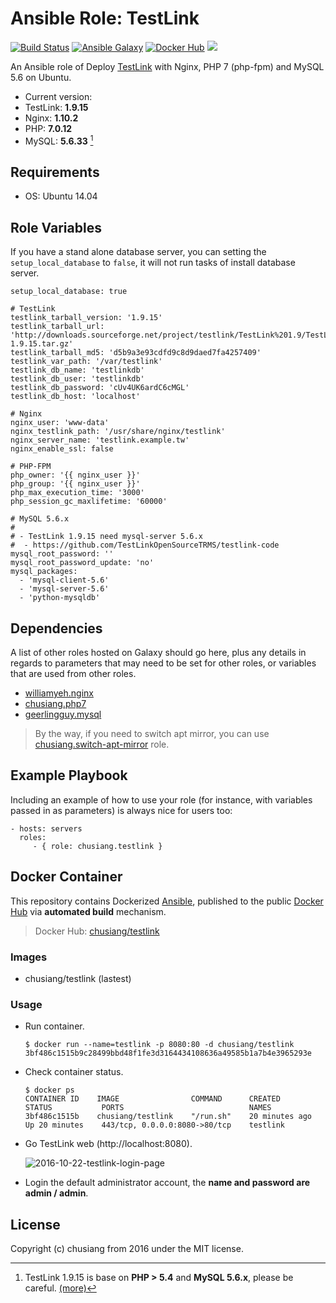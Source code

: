 # Ansible Role: TestLink

[![Build Status](https://travis-ci.org/chusiang/testlink.ansible.role.svg?branch=master)](https://travis-ci.org/chusiang/testlink.ansible.role) [![Ansible Galaxy](https://img.shields.io/badge/role-testlink-blue.svg)](https://galaxy.ansible.com/chusiang/testlink/) [![Docker Hub](https://img.shields.io/badge/docker-testlink-blue.svg)](https://hub.docker.com/r/chusiang/testlink/) [![](https://images.microbadger.com/badges/image/chusiang/testlink.svg)](https://microbadger.com/images/chusiang/testlink "Get your own image badge on microbadger.com")

An Ansible role of Deploy [TestLink][testlink_website] with Nginx, PHP 7 (php-fpm) and MySQL 5.6 on Ubuntu.

- Current version:
 - TestLink: **1.9.15**
 - Nginx: **1.10.2**
 - PHP: **7.0.12**
 - MySQL: **5.6.33** [^1]

[testlink_website]: http://www.testlink.org/

## Requirements

- OS: Ubuntu 14.04

## Role Variables

If you have a stand alone database server, you can setting the `setup_local_database` to `false`, it will not run tasks of install database server.

```
setup_local_database: true

# TestLink
testlink_tarball_version: '1.9.15'
testlink_tarball_url: 'http://downloads.sourceforge.net/project/testlink/TestLink%201.9/TestLink%201.9.15/testlink-1.9.15.tar.gz'
testlink_tarball_md5: 'd5b9a3e93cdfd9c8d9daed7fa4257409'
testlink_var_path: '/var/testlink'
testlink_db_name: 'testlinkdb'
testlink_db_user: 'testlinkdb'
testlink_db_password: 'cUv4UK6ardC6cMGL'
testlink_db_host: 'localhost'

# Nginx
nginx_user: 'www-data'
nginx_testlink_path: '/usr/share/nginx/testlink'
nginx_server_name: 'testlink.example.tw'
nginx_enable_ssl: false

# PHP-FPM
php_owner: '{{ nginx_user }}'
php_group: '{{ nginx_user }}'
php_max_execution_time: '3000'
php_session_gc_maxlifetime: '60000'

# MySQL 5.6.x
#
# - TestLink 1.9.15 need mysql-server 5.6.x
#  - https://github.com/TestLinkOpenSourceTRMS/testlink-code
mysql_root_password: ''
mysql_root_password_update: 'no'
mysql_packages:
  - 'mysql-client-5.6'
  - 'mysql-server-5.6'
  - 'python-mysqldb'
```

## Dependencies

A list of other roles hosted on Galaxy should go here, plus any details in regards to parameters that may need to be set for other roles, or variables that are used from other roles.

- [williamyeh.nginx](https://galaxy.ansible.com/williamyeh/nginx/)
- [chusiang.php7](https://galaxy.ansible.com/chusiang/php7/)
- [geerlingguy.mysql](https://galaxy.ansible.com/geerlingguy/mysql/)

> By the way, if you need to switch apt mirror, you can use [chusiang.switch-apt-mirror](https://galaxy.ansible.com/chusiang/switch-apt-mirror) role.

## Example Playbook

Including an example of how to use your role (for instance, with variables passed in as parameters) is always nice for users too:

    - hosts: servers
      roles:
         - { role: chusiang.testlink }

## Docker Container

This repository contains Dockerized [Ansible](https://github.com/ansible/ansible), published to the public [Docker Hub](https://hub.docker.com/) via **automated build** mechanism.

> Docker Hub: [chusiang/testlink](https://hub.docker.com/r/chusiang/testlink/)

### Images

- chusiang/testlink (lastest)

### Usage

- Run container.

    ```
    $ docker run --name=testlink -p 8080:80 -d chusiang/testlink
    3bf486c1515b9c28499bbd48f1fe3d3164434108636a49585b1a7b4e3965293e
    ```

- Check container status.

    ```
    $ docker ps
    CONTAINER ID    IMAGE                COMMAND      CREATED           STATUS           PORTS                            NAMES
    3bf486c1515b    chusiang/testlink    "/run.sh"    20 minutes ago    Up 20 minutes    443/tcp, 0.0.0.0:8080->80/tcp    testlink
    ```

- Go TestLink web (http://localhost:8080).

    ![2016-10-22-testlink-login-page](https://cloud.githubusercontent.com/assets/219066/19607220/eab4c16a-97fa-11e6-97e1-04869b724673.png)

- Login the default administrator account, the **name and password are admin / admin**. 


## License

Copyright (c) chusiang from 2016 under the MIT license.


[^1]: TestLink 1.9.15 is base on **PHP > 5.4** and **MySQL 5.6.x**, please be careful. [(more)](https://github.com/TestLinkOpenSourceTRMS/testlink-code/blob/testlink_1_9/README)
